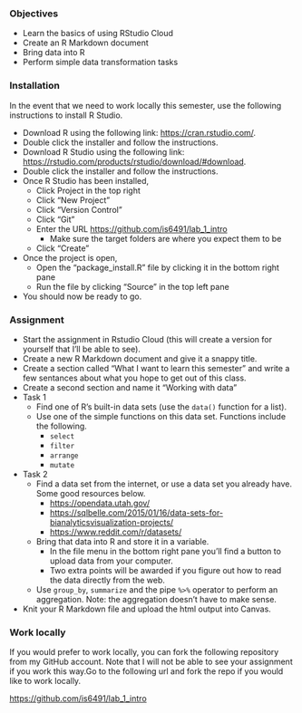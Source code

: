 ### Objectives

-   Learn the basics of using RStudio Cloud
-   Create an R Markdown document
-   Bring data into R
-   Perform simple data transformation tasks

### Installation

In the event that we need to work locally this semester, use the
following instructions to install R Studio.

-   Download R using the following link: <https://cran.rstudio.com/>.
-   Double click the installer and follow the instructions.
-   Download R Studio using the following link:
    <https://rstudio.com/products/rstudio/download/#download>.
-   Double click the installer and follow the instructions.
-   Once R Studio has been installed,
    -   Click Project in the top right
    -   Click “New Project”
    -   Click “Version Control”
    -   Click “Git”
    -   Enter the URL
        <a href="https://github.com/is6491/lab_1_intro" class="uri">https://github.com/is6491/lab_1_intro</a>
        -   Make sure the target folders are where you expect them to be
    -   Click “Create”
-   Once the project is open,
    -   Open the “package\_install.R” file by clicking it in the bottom
        right pane
    -   Run the file by clicking “Source” in the top left pane
-   You should now be ready to go.

### Assignment

-   Start the assignment in Rstudio Cloud (this will create a version
    for yourself that I’ll be able to see).
-   Create a new R Markdown document and give it a snappy title.
-   Create a section called “What I want to learn this semester” and
    write a few sentances about what you hope to get out of this class.
-   Create a second section and name it “Working with data”
-   Task 1
    -   Find one of R’s built-in data sets (use the `data()` function
        for a list).
    -   Use one of the simple functions on this data set. Functions
        include the following.
        -   `select`
        -   `filter`
        -   `arrange`
        -   `mutate`
-   Task 2
    -   Find a data set from the internet, or use a data set you already
        have. Some good resources below.
        -   <a href="https://opendata.utah.gov/" class="uri">https://opendata.utah.gov/</a>
        -   <a href="https://sqlbelle.com/2015/01/16/data-sets-for-bianalyticsvisualization-projects/" class="uri">https://sqlbelle.com/2015/01/16/data-sets-for-bianalyticsvisualization-projects/</a>
        -   <a href="https://www.reddit.com/r/datasets/" class="uri">https://www.reddit.com/r/datasets/</a>
    -   Bring that data into R and store it in a variable.
        -   In the file menu in the bottom right pane you’ll find a
            button to upload data from your computer.
        -   Two extra points will be awarded if you figure out how to
            read the data directly from the web.
    -   Use `group_by`, `summarize` and the pipe `%>%` operator to
        perform an aggregation. Note: the aggregation doesn’t have to
        make sense.
-   Knit your R Markdown file and upload the html output into Canvas.

### Work locally

If you would prefer to work locally, you can fork the following
repository from my GitHub account. Note that I will not be able to see
your assignment if you work this way.Go to the following url and fork
the repo if you would like to work locally.

<a href="https://github.com/is6491/lab_1_intro" class="uri">https://github.com/is6491/lab_1_intro</a>
